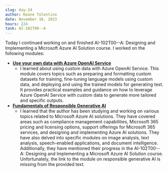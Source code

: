 ```yaml
---
slug: day-24
author: Keane Tolentino
date: November 10, 2023
hours: 224
task: AI-102T00--A
---
```


Today I continued working on and finished AI-102T00--A: Designing and Implementing a Microsoft Azure AI Solution course. I worked on the following modules:

- **[Use your own data with Azure OpenAI Service](https://learn.microsoft.com/en-us/training/modules/use-own-data-azure-openai/)**
  - I learned about using custom data with Azure OpenAI Service. This module covers topics such as preparing and formatting custom datasets for training, fine-tuning language models using custom data, and deploying and using the trained models for generating text. It provides practical examples and guidance on how to leverage Azure OpenAI Service with custom data to generate more tailored and specific outputs.
- **[Fundamentals of Responsible Generative AI](https://learn.microsoft.com/en-us/training/modules/responsible-generative-ai/)**
  - I learned that the author has been studying and working on various topics related to Microsoft Azure AI solutions. They have covered areas such as compliance management capabilities, Microsoft 365 pricing and licensing options, support offerings for Microsoft 365 services, and designing and implementing Azure AI solutions. They have also delved into specific modules on image analysis, text analysis, speech-enabled applications, and document intelligence. Additionally, they have mentioned their progress in the AI-102T00--A: Designing and Implementing a Microsoft Azure AI Solution course. Unfortunately, the link to the module on responsible generative AI is missing from the provided text.

